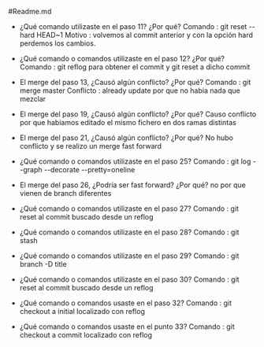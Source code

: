 #Readme.md

- ¿Qué comando utilizaste en el paso 11? ¿Por qué?
    Comando : git reset --hard HEAD~1
    Motivo  : volvemos al commit anterior y con la opción hard perdemos los cambios.
    
- ¿Qué comando o comandos utilizaste en el paso 12? ¿Por qué?
    Comando : git reflog para obtener el commit y git reset a dicho commit
    
- El merge del paso 13, ¿Causó algún conflicto? ¿Por qué?
    Comando : git merge master
    Conflicto : already update por que no habia nada que mezclar
    
- El merge del paso 19, ¿Causó algún conflicto? ¿Por qué?
    Causo conflicto por que habiamos editado el mismo fichero en dos ramas distintas
    
- El merge del paso 21, ¿Causó algún conflicto? ¿Por qué?
    No hubo conflicto y se realizo un merge fast forward
    
- ¿Qué comando o comandos utilizaste en el paso 25?
    Comando : git log --graph --decorate --pretty=oneline
    
- El merge del paso 26, ¿Podría ser fast forward? ¿Por qué?
    no por que vienen de branch diferentes
- ¿Qué comando o comandos utilizaste en el paso 27?
    Comando : git reset al commit buscado desde un reflog
- ¿Qué comando o comandos utilizaste en el paso 28?
    Comando : git stash
- ¿Qué comando o comandos utilizaste en el paso 29?
    Comando : git branch -D title
- ¿Qué comando o comandos utilizaste en el paso 30?
    Comando : git reset al commit buscado desde un reflog
- ¿Qué comando o comandos usaste en el paso 32?
    Comando : git checkout a initial localizado con reflog
- ¿Qué comando o comandos usaste en el punto 33?
    Comando : git checkout a commit localizado con reflog